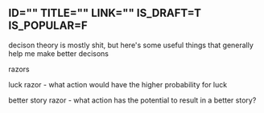 ID=""
TITLE=""
LINK=""
IS_DRAFT=T
IS_POPULAR=F
----------

decison theory is mostly shit, but here's some useful things that generally help me make better decisons 


razors 

luck razor - what action would have the higher probability for luck

better story razor - what action has the potential to result in a better story? 


